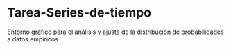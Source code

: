 # Tarea-Series-de-tiempo
Entorno gráfico para el análisis y ajusta de la distribución de probabilidades a datos empiricos
